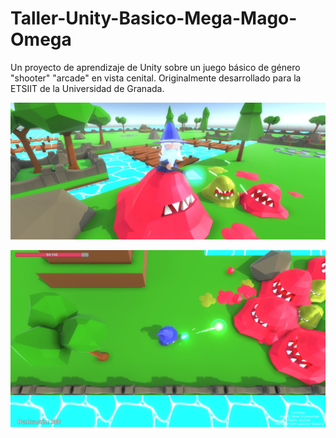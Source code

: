 # Taller-Unity-Basico-Mega-Mago-Omega
Un proyecto de aprendizaje de Unity sobre un juego básico de género "shooter" "arcade" en vista cenital. Originalmente desarrollado para la ETSIIT de la Universidad de Granada.

![Promo](https://github.com/NestorsImagination/Taller-Unity-Basico-Mega-Mago-Omega/blob/master/Capturas/Promo.jpg)

![Screenshot](https://github.com/NestorsImagination/Taller-Unity-Basico-Mega-Mago-Omega/blob/master/Capturas/GameScreenshot.jpg)
